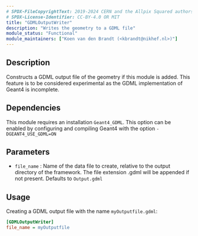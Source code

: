 ```yaml
---
# SPDX-FileCopyrightText: 2019-2024 CERN and the Allpix Squared authors
# SPDX-License-Identifier: CC-BY-4.0 OR MIT
title: "GDMLOutputWriter"
description: "Writes the geometry to a GDML file"
module_status: "Functional"
module_maintainers: ["Koen van den Brandt (<kbrandt@nikhef.nl>)"]
---
```


## Description

Constructs a GDML output file of the geometry if this module is added.
This feature is to be considered experimental as the GDML implementation of Geant4 is incomplete.

## Dependencies

This module requires an installation `Geant4_GDML`. This option can be enabled by configuring and compiling Geant4 with the option `-DGEANT4_USE_GDML=ON`

## Parameters

* `file_name` : Name of the data file to create, relative to the output directory of the framework. The file extension .gdml will be appended if not present. Defaults to `Output.gdml`

## Usage

Creating a GDML output file  with the name `myOutputfile.gdml`:

```ini
[GDMLOutputWriter]
file_name = myOutputfile
```
